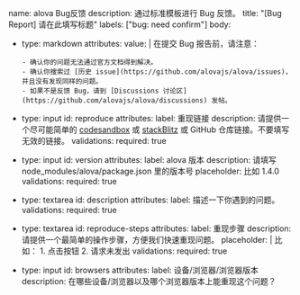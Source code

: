 name: alova Bug反馈
description: 通过标准模板进行 Bug 反馈。
title: "[Bug Report] 请在此填写标题"
labels: ["bug: need confirm"]
body:
  - type: markdown
    attributes:
      value: |
        在提交 Bug 报告前，请注意：

        - 确认你的问题无法通过官方文档得到解决。
        - 确认你搜索过 [历史 issue](https://github.com/alovajs/alova/issues)，并且没有发现同样的问题。
        - 如果不是反馈 Bug，请到 [Discussions 讨论区](https://github.com/alovajs/alova/discussions) 发帖。

  - type: input
    id: reproduce
    attributes:
      label: 重现链接
      description: 请提供一个尽可能简单的 [codesandbox](https://codesandbox.io) 或 [stackBlitz](https://stackblitz.com) 或 GitHub 仓库链接。不要填写无效的链接。
    validations:
      required: true

  - type: input
    id: version
    attributes:
      label: alova 版本
      description: 请填写 node_modules/alova/package.json 里的版本号
      placeholder: 比如 1.4.0
    validations:
      required: true

  - type: textarea
    id: description
    attributes:
      label: 描述一下你遇到的问题。
    validations:
      required: true

  - type: textarea
    id: reproduce-steps
    attributes:
      label: 重现步骤
      description: 请提供一个最简单的操作步骤，方便我们快速重现问题。
      placeholder: |
        比如：
        1. 点击按钮
        2. 请求未发出
    validations:
      required: true

  - type: input
    id: browsers
    attributes:
      label: 设备/浏览器/浏览器版本
      description: 在哪些设备/浏览器以及哪个浏览器版本上能重现这个问题？